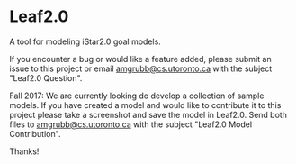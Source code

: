 # Leaf2.0
A tool for modeling iStar2.0 goal models.

If you encounter a bug or would like a feature added, please submit an issue to this project or email amgrubb@cs.utoronto.ca with the subject "Leaf2.0 Question".

Fall 2017: We are currently looking do develop a collection of sample models. If you have created a model and would like to contribute it to this project please take a screenshot and save the model in Leaf2.0. Send both files to amgrubb@cs.utoronto.ca with the subject "Leaf2.0 Model Contribution".

Thanks!

